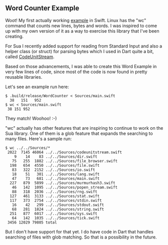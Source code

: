 
Word Counter Example
--------------------

Woot! My first actually working [example](Sources/main.swift) in Swift. Linux
has the "wc" command that counts new lines, bytes and words. I was inspired to
come up with my own version of it as a way to exercise this library that I've
been creating.

For Sua I recently added support for reading from Standard Input and also
a helper class (or struct) for parsing bytes which I used in Dart quite a bit,
called [CodeUnitStream](../../Sources/codeunitstream.swift).

Based on those advancements, I was able to create this Word Example in very few
lines of code, since most of the code is now found in pretty reusable libraries.

Let's see an example run here:

```
$ .build/release/WordCounter < Sources/main.swift
  38   151   952
$ wc < Sources/main.swift
 38 151 952
 ```

They match! Woohoo! :-)

"wc" actually has other features that are inspiring to continue to work on the
Sua library. One of them is a glob feature that expands the searching to many
files. Here's a sample run:

```
$ wc ../../Sources/*
 2022  7145 46064 ../../Sources/codeunitstream.swift
    9    14    83 ../../Sources/dir.swift
   75   255  1882 ../../Sources/file_browser.swift
  198   654  4550 ../../Sources/file.swift
   83   322  2152 ../../Sources/io.swift
   18    51   301 ../../Sources/lang.swift
   47    73   681 ../../Sources/main.swift
  227   879  5899 ../../Sources/murmurhash3.swift
   46   142  1095 ../../Sources/popen_stream.swift
   88   318  2036 ../../Sources/rng.swift
  127   461  3133 ../../Sources/stat.swift
  117   373  2754 ../../Sources/stdin.swift
   16    42   299 ../../Sources/stdout.swift
   68   281  1824 ../../Sources/string.swift
  251   877  6017 ../../Sources/sys.swift
   64   142  1035 ../../Sources/tick.swift
 3456 12029 79805 total
 ```

 But I don't have support for that yet. I do have code in Dart that handles
 searching of files with glob matching. So that is a possibility in the future.
